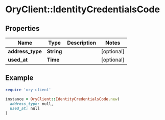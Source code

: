 # OryClient::IdentityCredentialsCode

## Properties

| Name | Type | Description | Notes |
| ---- | ---- | ----------- | ----- |
| **address_type** | **String** |  | [optional] |
| **used_at** | **Time** |  | [optional] |

## Example

```ruby
require 'ory-client'

instance = OryClient::IdentityCredentialsCode.new(
  address_type: null,
  used_at: null
)
```

